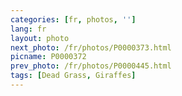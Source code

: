 ```yaml
---
categories: [fr, photos, '']
lang: fr
layout: photo
next_photo: /fr/photos/P0000373.html
picname: P0000372
prev_photo: /fr/photos/P0000445.html
tags: [Dead Grass, Giraffes]
---
```

